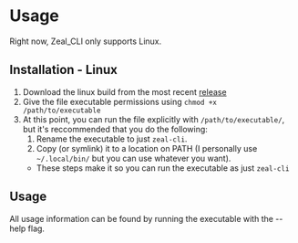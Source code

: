 # Usage
Right now, Zeal_CLI only supports Linux.

## Installation - Linux
1. Download the linux build from the most recent [release](https://github.com/Morpheus636/zeal_cli/releases)
2. Give the file executable permissions using `chmod +x /path/to/executable`
3. At this point, you can run the file explicitly with `/path/to/executable/`, but it's reccommended that you do the following:
   1. Rename the executable to just `zeal-cli`.
   2. Copy (or symlink) it to a location on PATH (I personally use `~/.local/bin/` but you can use whatever you want).
   - These steps make it so you can run the executable as just `zeal-cli`

## Usage
All usage information can be found by running the executable with the --help flag.